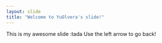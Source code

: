```yaml
---
layout: slide
title: "Welcome to YuOlvera's slide!"
---
```

This is my awesome slide :tada
Use the left arrow to go back!
